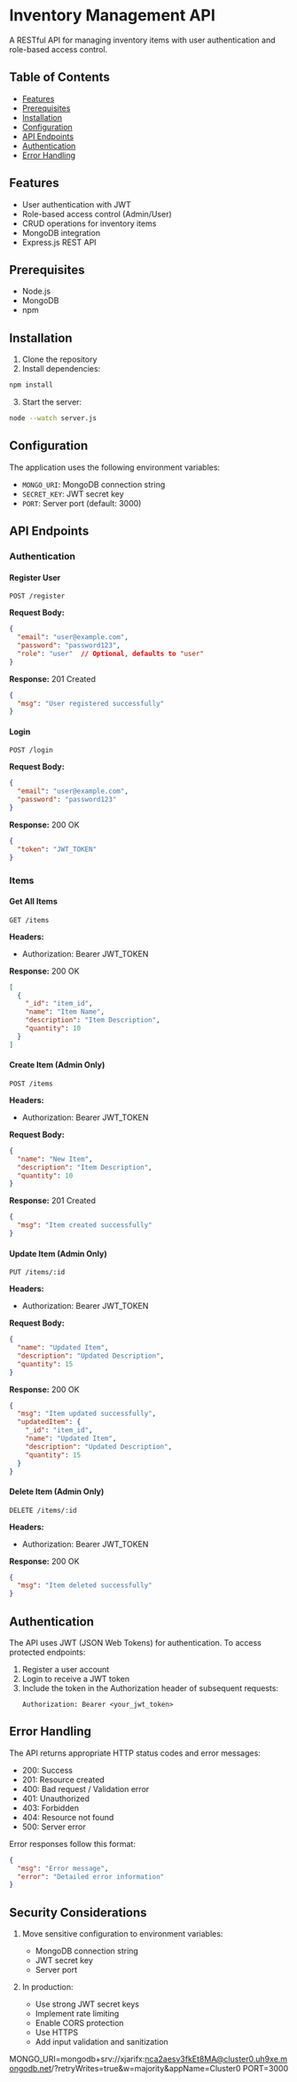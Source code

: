 # Inventory Management API

A RESTful API for managing inventory items with user authentication and role-based access control.

## Table of Contents
- [Features](#features)
- [Prerequisites](#prerequisites)
- [Installation](#installation)
- [Configuration](#configuration)
- [API Endpoints](#api-endpoints)
- [Authentication](#authentication)
- [Error Handling](#error-handling)

## Features
- User authentication with JWT
- Role-based access control (Admin/User)
- CRUD operations for inventory items
- MongoDB integration
- Express.js REST API

## Prerequisites
- Node.js
- MongoDB
- npm

## Installation
1. Clone the repository
2. Install dependencies:
```bash
npm install
```
3. Start the server:
```bash
node --watch server.js
```

## Configuration
The application uses the following environment variables:
- `MONGO_URI`: MongoDB connection string
- `SECRET_KEY`: JWT secret key
- `PORT`: Server port (default: 3000)

## API Endpoints

### Authentication

#### Register User
```
POST /register
```
**Request Body:**
```json
{
  "email": "user@example.com",
  "password": "password123",
  "role": "user"  // Optional, defaults to "user"
}
```
**Response:** 201 Created
```json
{
  "msg": "User registered successfully"
}
```

#### Login
```
POST /login
```
**Request Body:**
```json
{
  "email": "user@example.com",
  "password": "password123"
}
```
**Response:** 200 OK
```json
{
  "token": "JWT_TOKEN"
}
```

### Items

#### Get All Items
```
GET /items
```
**Headers:**
- Authorization: Bearer JWT_TOKEN

**Response:** 200 OK
```json
[
  {
    "_id": "item_id",
    "name": "Item Name",
    "description": "Item Description",
    "quantity": 10
  }
]
```

#### Create Item (Admin Only)
```
POST /items
```
**Headers:**
- Authorization: Bearer JWT_TOKEN

**Request Body:**
```json
{
  "name": "New Item",
  "description": "Item Description",
  "quantity": 10
}
```
**Response:** 201 Created
```json
{
  "msg": "Item created successfully"
}
```

#### Update Item (Admin Only)
```
PUT /items/:id
```
**Headers:**
- Authorization: Bearer JWT_TOKEN

**Request Body:**
```json
{
  "name": "Updated Item",
  "description": "Updated Description",
  "quantity": 15
}
```
**Response:** 200 OK
```json
{
  "msg": "Item updated successfully",
  "updatedItem": {
    "_id": "item_id",
    "name": "Updated Item",
    "description": "Updated Description",
    "quantity": 15
  }
}
```

#### Delete Item (Admin Only)
```
DELETE /items/:id
```
**Headers:**
- Authorization: Bearer JWT_TOKEN

**Response:** 200 OK
```json
{
  "msg": "Item deleted successfully"
}
```

## Authentication
The API uses JWT (JSON Web Tokens) for authentication. To access protected endpoints:
1. Register a user account
2. Login to receive a JWT token
3. Include the token in the Authorization header of subsequent requests:
   ```
   Authorization: Bearer <your_jwt_token>
   ```

## Error Handling

The API returns appropriate HTTP status codes and error messages:

- 200: Success
- 201: Resource created
- 400: Bad request / Validation error
- 401: Unauthorized
- 403: Forbidden
- 404: Resource not found
- 500: Server error

Error responses follow this format:
```json
{
  "msg": "Error message",
  "error": "Detailed error information"
}
```

## Security Considerations

1. Move sensitive configuration to environment variables:
   - MongoDB connection string
   - JWT secret key
   - Server port

2. In production:
   - Use strong JWT secret keys
   - Implement rate limiting
   - Enable CORS protection
   - Use HTTPS
   - Add input validation and sanitization


MONGO_URI=mongodb+srv://xjarifx:nca2aesv3fkEt8MA@cluster0.uh9xe.mongodb.net/?retryWrites=true&w=majority&appName=Cluster0
PORT=3000
